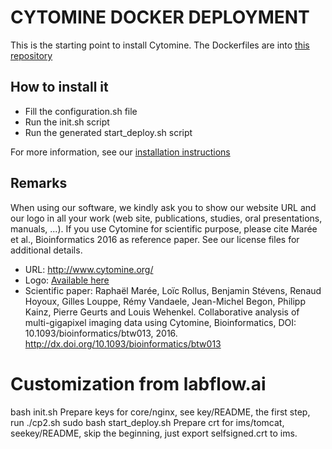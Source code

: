 # CYTOMINE DOCKER DEPLOYMENT #

This is the starting point to install Cytomine.
The Dockerfiles are into [this repository](https://github.com/cytomine/Dockerfiles)

## How to install it

- Fill the configuration.sh file
- Run the init.sh script
- Run the generated start_deploy.sh script

For more information, see our [installation instructions](https://doc.cytomine.org/admin-guide/install)

## Remarks

When using our software, we kindly ask you to show our website URL and our logo in all your work (web site, publications, studies, oral presentations, manuals, ...). If you use Cytomine for scientific purpose, please cite Marée et al., Bioinformatics 2016 as reference paper. See our license files for additional details.
- URL: http://www.cytomine.org/
- Logo: [Available here](https://doc.cytomine.org/images/cytomine-org-logo.png)
- Scientific paper: Raphaël Marée, Loïc Rollus, Benjamin Stévens, Renaud Hoyoux, Gilles Louppe, Rémy Vandaele, Jean-Michel Begon, Philipp Kainz, Pierre Geurts and Louis Wehenkel. Collaborative analysis of multi-gigapixel imaging data using Cytomine, Bioinformatics, DOI: 10.1093/bioinformatics/btw013, 2016. http://dx.doi.org/10.1093/bioinformatics/btw013

# Customization from labflow.ai
bash init.sh
Prepare keys for core/nginx, see key/README, the first step, run ./cp2.sh
sudo bash start_deploy.sh
Prepare crt for ims/tomcat, seekey/README, skip the beginning, just export selfsigned.crt to ims.


